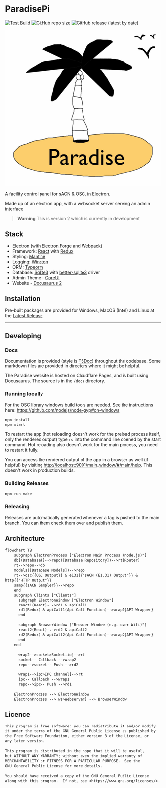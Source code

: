 # ParadisePi

[![Test Build](https://github.com/Paradise-Pi/ParadisePi/actions/workflows/electron-test-build.yml/badge.svg)](https://github.com/Paradise-Pi/ParadisePi/actions/workflows/electron-test-build.yml)
![GitHub repo size](https://img.shields.io/github/repo-size/Paradise-Pi/ParadisePi)
![GitHub release (latest by date)](https://img.shields.io/github/v/release/Paradise-Pi/ParadisePi)

![Logo](icon/icon.jpg)

A facility control panel for sACN & OSC, in Electron.

Made up of an electron app, with a websocket server serving an admin interface

> **Warning**
> This is version 2 which is currently in development

## Stack

 - [Electron](https://github.com/electron/electron) (with [Electron Forge](https://www.electronforge.io/) and [Webpack](https://webpack.js.org/))
 - Framework: [React](https://github.com/facebook/react) with [Redux](https://github.com/reduxjs/redux)
 - Styling: [Mantine](https://github.com/mantinedev/mantine)
 - Logging: [Winston](https://github.com/winstonjs/winston)
 - ORM: [Typeorm](https://github.com/typeorm/typeorm)
 - Database: [Sqlite3](https://sqlite.org) with [better-sqlite3](https://github.com/WiseLibs/better-sqlite3) driver
 - Admin Theme - [CoreUI](https://github.com/coreui)
 - Website - [Docusaurus 2](https://github.com/facebook/docusaurus)

## Installation

Pre-built packages are provided for Windows, MacOS (Intel) and Linux at the [Latest Release](https://github.com/Paradise-Pi/ParadisePi/releases/latest)

---

## Developing

### Docs 

Documentation is provided (style is [TSDoc](https://tsdoc.org)) throughout the codebase. Some markdown files are provided in directors where it might be helpful. 

The Paradise website is hosted on Cloudflare Pages, and is built using Docusaurus. The source is in the `/docs` directory.

### Running locally

For the OSC library windows build tools are needed. See the instructions here: https://github.com/nodejs/node-gyp#on-windows

```bash
npm install
npm start
```
To restart the app (hot reloading doesn't work for the preload process itself, only the rendered output) type `rs` into the command line opened by the start command. Hot reloading also doesn't work for the main process, you need to restart it fully.

You can access the rendered output of the app in a browser as well (if helpful) by visiting [http://localhost:9001/main_window/#/main/help](http://localhost:9001/main_window/#/main/help). This doesn't work in production builds. 

### Building Releases

```bash
npm run make
```

### Releasing

Releases are automatically generated whenever a tag is pushed to the main branch. You can them check them over and publish them.


## Architecture 

```mermaid
flowchart TB
    subgraph ElectronProcess ["Electron Main Process (node.js)"]
    db[(Database)]-->repo([Database Repository])-->rt[Router]
    rt-->repo-->db
    models([Database Models])-->repo
    rt-->osc{{OSC Output}} & e131{{"sACN (E1.31) Output"}} & http{{"HTTP Output"}}
    samp{{sACN Sampler}}-->repo
    end
    subgraph Clients ["Clients"]
      subgraph ElectronWindow ["Electron Window"]
      react1(React)-.->rd1 & apiCall1
      rd1(Redux) & apiCall1(Api Call Function)-->wrap1{API Wrapper}
      end
   
      subgraph BrowserWindow ["Browser Window (e.g. over Wifi)"]
      react2(React)-.->rd2 & apiCall2
      rd2(Redux) & apiCall2(Api Call Function)-->wrap2{API Wrapper}
      end
    end
    
      wrap2-->socket>Socket.io]-->rt
      socket-- Callback -->wrap2
      repo-->socket-- Push -->rd2

      wrap1-->ipc>IPC Channel]-->rt
      ipc-- Callback -->wrap1
      repo-->ipc-- Push -->rd1
      
    ElectronProcess --> ElectronWindow
    ElectronProcess --> ws>Webserver] --> BrowserWindow
```

## Licence

```
This program is free software: you can redistribute it and/or modify
it under the terms of the GNU General Public License as published by
the Free Software Foundation, either version 3 of the License, or 
any later version.

This program is distributed in the hope that it will be useful,
but WITHOUT ANY WARRANTY; without even the implied warranty of
MERCHANTABILITY or FITNESS FOR A PARTICULAR PURPOSE.  See the
GNU General Public License for more details.

You should have received a copy of the GNU General Public License
along with this program.  If not, see <https://www.gnu.org/licenses/>.
```